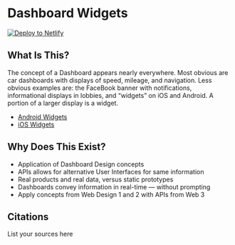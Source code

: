# Dashboard Widgets

<a href="https://github.com/justinmitchell341/dashboard-widgets"><img src="https://www.netlify.com/img/deploy/button.svg" alt="Deploy to Netlify"></a>

## What Is This?
The concept of a Dashboard appears nearly everywhere. Most obvious are car dashboards with displays of speed, mileage, and navigation. Less obvious examples are: the FaceBook banner with notifications, informational displays in lobbies, and “widgets” on iOS and Android. A portion of a larger display is a widget.

* [Android Widgets](https://developer.android.com/guide/topics/appwidgets/overview)
* [iOS Widgets](https://www.imore.com/widgets-ios-8-explained)

## Why Does This Exist?
* Application of Dashboard Design concepts
* APIs allows for alternative User Interfaces for same information
* Real products and real data, versus static prototypes
* Dashboards convey information in real-time — without prompting
* Apply concepts from Web Design 1 and 2 with APIs from Web 3

## Citations
List your sources here

